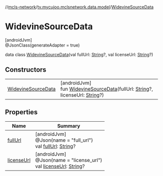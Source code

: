 //[mcls-network](../../../index.md)/[tv.mycujoo.mclsnetwork.data.model](../index.md)/[WidevineSourceData](index.md)

# WidevineSourceData

[androidJvm]\
@JsonClass(generateAdapter = true)

data class [WidevineSourceData](index.md)(val fullUrl: [String](https://kotlinlang.org/api/latest/jvm/stdlib/kotlin/-string/index.html)?, val licenseUrl: [String](https://kotlinlang.org/api/latest/jvm/stdlib/kotlin/-string/index.html)?)

## Constructors

| | |
|---|---|
| [WidevineSourceData](-widevine-source-data.md) | [androidJvm]<br>fun [WidevineSourceData](-widevine-source-data.md)(fullUrl: [String](https://kotlinlang.org/api/latest/jvm/stdlib/kotlin/-string/index.html)?, licenseUrl: [String](https://kotlinlang.org/api/latest/jvm/stdlib/kotlin/-string/index.html)?) |

## Properties

| Name | Summary |
|---|---|
| [fullUrl](full-url.md) | [androidJvm]<br>@Json(name = &quot;full_url&quot;)<br>val [fullUrl](full-url.md): [String](https://kotlinlang.org/api/latest/jvm/stdlib/kotlin/-string/index.html)? |
| [licenseUrl](license-url.md) | [androidJvm]<br>@Json(name = &quot;license_url&quot;)<br>val [licenseUrl](license-url.md): [String](https://kotlinlang.org/api/latest/jvm/stdlib/kotlin/-string/index.html)? |
